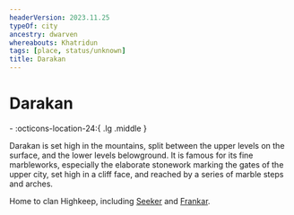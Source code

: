 ```yaml
---
headerVersion: 2023.11.25
typeOf: city
ancestry: dwarven
whereabouts: Khatridun
tags: [place, status/unknown]
title: Darakan
---
```

# Darakan
<div class="grid cards ext-narrow-margin ext-one-column" markdown>
-    :octicons-location-24:{ .lg .middle }   
</div>


Darakan is set high in the mountains, split between the upper levels on the surface, and the lower levels belowground. It is famous for its fine marbleworks, especially the elaborate stonework marking the gates of the upper city, set high in a cliff face, and reached by a series of marble steps and arches. 

Home to clan Highkeep, including [Seeker](<../../../people/pcs/dunmar-fellowship/seeker.md>) and [Frankar](<../../../people/dwarves/frankar.md>).